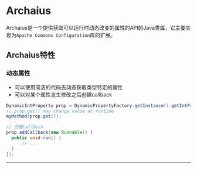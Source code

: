 # Archaius

Archaius是一个提供获取可以运行时动态改变的属性的API的Java类库，它主要实现为`Apache Commons Configuration`库的扩展。

## Archaius特性

### 动态属性
- 可以使用简洁的代码去动态获取类型特定的属性
- 可以对某个属性发生修改之后创建callback
```java
DynamicIntProperty prop = DynamicPropertyFactory.getInstance().getIntProperty("myProperty", DEFAULT_VALUE);
// prop.get() may change value at runtime
myMethod(prop.get());

// 创建callback
prop.addCallback(new Runnable() {
  public void run() {
      // ...
  }
});
```















----
